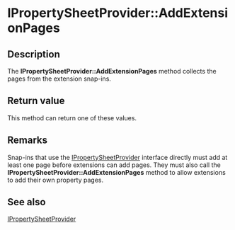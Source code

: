 # IPropertySheetProvider::AddExtensionPages

## Description

The **IPropertySheetProvider::AddExtensionPages** method collects the pages from the extension snap-ins.

## Return value

This method can return one of these values.

## Remarks

Snap-ins that use the
[IPropertySheetProvider](https://learn.microsoft.com/windows/desktop/api/mmc/nn-mmc-ipropertysheetprovider) interface directly must add at least one page before extensions can add pages. They must also call the **IPropertySheetProvider::AddExtensionPages** method to allow extensions to add their own property pages.

## See also

[IPropertySheetProvider](https://learn.microsoft.com/windows/desktop/api/mmc/nn-mmc-ipropertysheetprovider)